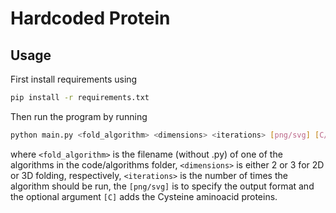 # Hardcoded Protein

## Usage

First install requirements using

```bash
pip install -r requirements.txt
```

Then run the program by running

```bash
python main.py <fold_algorithm> <dimensions> <iterations> [png/svg] [C/c]
```

where `<fold_algorithm>` is the filename (without .py) of one of the algorithms in the code/algorithms folder, `<dimensions>` is either 2 or 3 for 2D or 3D folding, respectively, `<iterations>` is the number of times the algorithm should be run, the `[png/svg]` is to specify the output format and the optional argument `[C]` adds the Cysteine aminoacid proteins.
